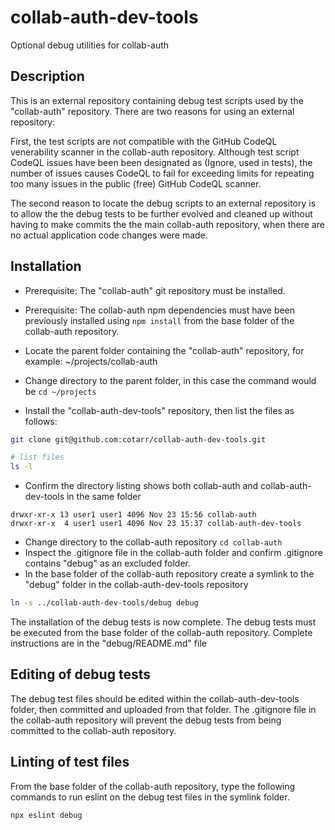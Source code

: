 # collab-auth-dev-tools

Optional debug utilities for collab-auth

## Description

This is an external repository containing debug test scripts used by the "collab-auth" repository.
There are two reasons for using an external repository:

First, the test scripts are not compatible with the GitHub CodeQL venerability
scanner in the collab-auth repository. Although test script CodeQL issues have
been been designated as (Ignore, used in tests), the number of issues causes CodeQL
to fail for exceeding limits for repeating too many issues in the public (free) GitHub CodeQL scanner.

The second reason to locate the debug scripts to an external repository is to allow the
the debug tests to be further evolved and cleaned up without having to make commits
the the main collab-auth repository, when there are no actual application code changes were made.

## Installation

- Prerequisite: The "collab-auth" git repository must be installed.
- Prerequisite: The collab-auth npm dependencies must have been previously installed using `npm install` from the base folder of the collab-auth repository.

- Locate the parent folder containing the "collab-auth" repository, for example: ~/projects/collab-auth
- Change directory to the parent folder, in this case the command would be `cd ~/projects`
- Install the "collab-auth-dev-tools" repository, then list the files as follows:

```bash
git clone git@github.com:cotarr/collab-auth-dev-tools.git

# list files
ls -l
```

- Confirm the directory listing shows both collab-auth and collab-auth-dev-tools in the same folder

```
drwxr-xr-x 13 user1 user1 4096 Nov 23 15:56 collab-auth
drwxr-xr-x  4 user1 user1 4096 Nov 23 15:37 collab-auth-dev-tools
```

- Change directory to the collab-auth repository `cd collab-auth`
- Inspect the .gitignore file in the collab-auth folder and confirm .gitignore contains "debug" as an excluded folder.
- In the base folder of the collab-auth repository create a symlink to the "debug" folder in the collab-auth-dev-tools repository

```bash
ln -s ../collab-auth-dev-tools/debug debug
````

The installation of the debug tests is now complete.
The debug tests must be executed from the base folder of the collab-auth repository.
Complete instructions are in the "debug/README.md" file

## Editing of debug tests

The debug test files should be edited within the collab-auth-dev-tools folder, then committed and uploaded from that folder.
The .gitignore file in the collab-auth repository will prevent the debug tests from being committed to the collab-auth repository.

## Linting of test files

From the base folder of the collab-auth repository, type the following commands to run eslint on the debug test files in the symlink folder.

```bash
npx eslint debug
```
